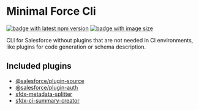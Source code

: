 # Minimal Force Cli

[![badge with latest npm version](https://img.shields.io/npm/v/@ziemniakoss/mfc)](https://www.npmjs.com/package/@ziemniakoss/mfc)
[![badge with image size](https://img.shields.io/docker/image-size/ziemniakoss/mfc)](https://hub.docker.com/repository/docker/ziemniakoss/mfc)

CLI for Salesforce without plugins that are not needed in CI environments, like plugins for code generation or schema description.

## Included plugins

- [@salesforce/plugin-source](https://www.npmjs.com/package/@salesforce/plugin-source)
- [@salesforce/plugin-auth](https://www.npmjs.com/package/@salesforce/plugin-auth)
- [sfdx-metadata-splitter](https://www.npmjs.com/package/sfdx-metadata-splitter)
- [sfdx-ci-summary-creator](https://www.npmjs.com/package/sfdx-ci-summary-creator)
